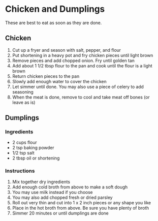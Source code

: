 # Chicken and Dumplings

These are best to eat as soon as they are done.

## Chicken

1. Cut up a fryer and season with salt, pepper, and flour
2. Put shortening in a heavy pot and fry chicken pieces until light brown
3. Remove pieces and add chopped onion. Fry until golden tan
4. Add about 1 1/2 tbsp flour to the pan and cook until the flour is a light brown
5. Return chicken pieces to the pan
6. Slowly add enough water to cover the chicken
7. Let simmer until done. You may also use a piece of celery to add seasoning
8. When the meat is done, remove to cool and take meat off bones (or leave as is)

## Dumplings

### Ingredients

- 2 cups flour
- 2 tsp baking powder
- 1/2 tsp salt
- 2 tbsp oil or shortening

### Instructions

1. Mix together dry ingredients
2. Add enough cold broth from above to make a soft dough
3. You may use milk instead if you choose
4. You may also add chopped fresh or dried parsley
5. Roll out very thin and cut into 1 x 2 inch pieces or any shape you like
6. Place in the hot broth from above. Be sure you have plenty of broth
7. Simmer 20 minutes or until dumplings are done
